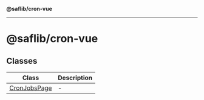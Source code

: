 **@saflib/cron-vue**

***

# @saflib/cron-vue

## Classes

| Class | Description |
| ------ | ------ |
| [CronJobsPage](classes/CronJobsPage.md) | - |
